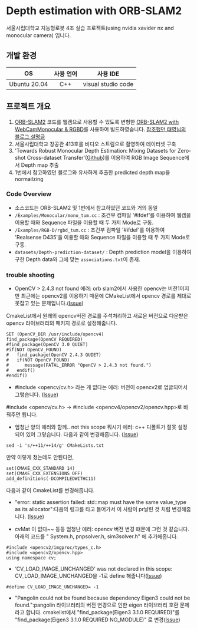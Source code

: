 # Depth estimation with ORB-SLAM2

서울시립대학교 지능형로봇 4조 실습 프로젝트(using nvidia xavider nx and monocular camera) 입니다. 

## 개발 환경
|OS|사용 언어|사용 IDE|
|:---:|:---:|:---:|
|Ubuntu 20.04|C++|visual studio code|

## 프로젝트 개요
1. [ORB-SLAM2](https://github.com/raulmur/ORB_SLAM2) 코드를 웹캠으로 사용할 수 있도록 변형한 [ORB-SLAM2 with WebCamMonocular & RGBD](https://github.com/Taeyoung96/Depth-estimation-with-ORB-SLAM2)를 사용하여 빌드하였습니다.
[참조했던 태영님의 블로그 설명글](https://taeyoung96.github.io/slamtip/ORBwithWeb/) 
2. 서울시립대학교 창공관 413호를 비디오 스트림으로 촬영하여 데이터셋 구축  
3. 'Towards Robust Monocular Depth Estimation: Mixing Datasets for Zero-shot Cross-dataset Transfer'([Github](https://github.com/isl-org/MiDaS))를 이용하여 RGB Image Sequence에서 Depth map 추출
4. 1번에서 참고하였던 블로그와 유사하게 추출한 predicted depth map을 normailzing


### Code Overview  
- 소스코드는 ORB-SLAM2 및 1번에서 참고하였던 코드와 거의 동일  
- `/Examples/Monocular/mono_tum.cc` : 조건부 컴파일 '#ifdef'를 이용하여 웹캠을 이용할 때와 Sequence 파일을 이용할 때 두 가지 Mode로 구동.  
- `/Examples/RGB-D/rgbd_tum.cc` : 조건부 컴파일 '#ifdef'를 이용하여 'Realsense D435'을 이용할 때와 Sequence 파일을 이용할 때 두 가지 Mode로 구동.  
- `datasets/Depth-prediction-dataset/` : Depth prediction model을 이용하여 구한 Depth data와 그에 맞는 `associations.txt`이 존재.


### trouble shooting
- OpenCV > 2.4.3 not found 에러: orb slam2에서 사용한 opencv는 버전1이지만 최근에는 opencv2를 이용하기 때문에 CMakeList에서 opencv 경로를 제대로 못잡고 있는 문제입니다.([Issue](https://github.com/raulmur/ORB_SLAM2/issues/527
))

CmakeList에서 원래의 opencv버전 경로를 주석처리하고 새로운 버전으로 다운받은 opencv 라이브러리의 패키지 경로로 설정해줍니다. 
```
SET (OpenCV_DIR /usr/include/opencv4)
find_package(OpenCV REQUIRED)
#find_package(OpenCV 3.0 QUIET)
#if(NOT OpenCV_FOUND)
#   find_package(OpenCV 2.4.3 QUIET)
#   if(NOT OpenCV_FOUND)
#      message(FATAL_ERROR "OpenCV > 2.4.3 not found.")
#   endif()
#endif()
```
- #include <opencv/cv.h> 라는 게 없다는 에러: 버전이 opencv2로 업글되어서 그렇습니다. ([Issue](https://github.com/ethz-asl/image_undistort/issues/68))

#include <opencv/cv.h> -> #include <opencv4/opencv2/opencv.hpp>로 바꿔주면 됩니다.

- 엄청난 양의 에러와 함께.. not this scope 뭐시기 에러: c++ 디폴트가 잘못 설정되어 있어 그렇습니다. 다음과 같이 변경해줍니다. ([Issue](https://github.com/UZ-SLAMLab/ORB_SLAM3/issues/387))

```
sed -i 's/++11/++14/g' CMakeLists.txt
```

만약 이렇게 쳤는데도 안된다면,

```
set(CMAKE_CXX_STANDARD 14)
set(CMAKE_CXX_EXTENSIONS OFF)
add_definitions(-DCOMPILEDWITHC11)
```
다음과 같이 CmakeList를 변경해줍니다.

- "error: static assertion failed: std::map must have the same value_type as its allocator":다음의 링크를 타고 들어가서 이 사람이 pr날린 것 처럼 변경해줍니다. ([Issue](https://github.com/raulmur/ORB_SLAM2/pull/585/commits))

- cvMat 이 없다~~ 등등 엄청난 에러: opencv 버전 변경 떄문에 그런 것 같습니다. 아래의 코드를 " System.h, pnpsolver.h, sim3solver.h" 에 추가해줍니다. 

```
#include <opencv2/imgproc/types_c.h>
#include <opencv2/opencv.hpp>
using namespace cv;
```

-  ‘CV_LOAD_IMAGE_UNCHANGED’ was not declared in this scope: CV_LOAD_IMAGE_UNCHANGED을 -1로 define 해줍니다([Issue](https://github.com/raulmur/ORB_SLAM2/issues/451))
```
#define CV_LOAD_IMAGE_UNCHANGED= -1
```

- "Pangolin could not be found because dependency Eigen3 could not be found.":pangolin 라이브러리의 버전 변경으로 인한 eigen 라이브러리 호환 문제라고 합니다. cmakelist에서 "find_package(Eigen3 3.1.0 REQUIRED)"를 "find_package(Eigen3 3.1.0 REQUIRED NO_MODULE)" 로 변경([Issue](https://github.com/raulmur/ORB_SLAM2/issues/1015))

